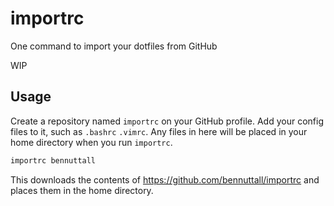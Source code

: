 # importrc

One command to import your dotfiles from GitHub

WIP

## Usage

Create a repository named `importrc` on your GitHub profile. Add your config
files to it, such as `.bashrc` `.vimrc`. Any files in here will be placed in
your home directory when you run `importrc`.

```bash
importrc bennuttall
```

This downloads the contents of https://github.com/bennuttall/importrc and places
them in the home directory.
